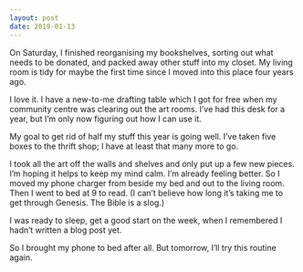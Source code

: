 ```yaml
---
layout: post
date: 2019-01-13
---
```


On Saturday, I finished reorganising my bookshelves, sorting out what needs to be donated, and packed away other stuff into my closet. My living room is tidy for maybe the first time since I moved into this place four years ago. 

I love it. I have a new-to-me drafting table which I got for free when my community centre was clearing out the art rooms. I’ve had this desk for a year, but I’m only now figuring out how I can use it. 

My goal to get rid of half my stuff this year is going well. I’ve taken five boxes to the thrift shop; I have at least that many more to go. 

I took all the art off the walls and shelves and only put up a few new pieces. I’m hoping it helps to keep my mind calm. I’m already feeling better. So I moved my phone charger from beside my bed and out to the living room. Then I went to bed at 9 to read. (I can’t believe how long it’s taking me to get through Genesis. The Bible is a slog.)

I was ready to sleep, get a good start on the week, when I remembered I hadn’t written a blog post yet. 

So I brought my phone to bed after all. But tomorrow, I’ll try this routine again. 
